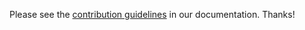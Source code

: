 Please see the [contribution
guidelines](http://docs.fabfile.org/en/latest/development.html#patch-submission-guidelines)
in our documentation. Thanks!
